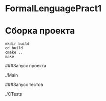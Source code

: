 # FormalLenguagePract1

# Сборка проекта
```
mkdir build
cd build
cmake ..
make
```
###Запуск проекта

./Main

###Запуск тестов

./CTests




